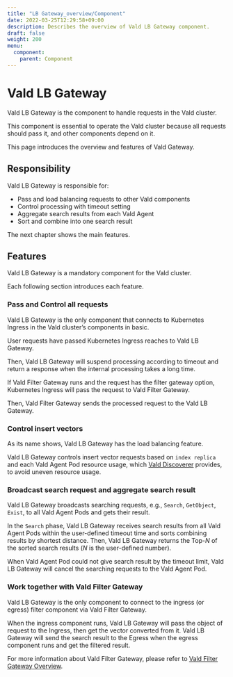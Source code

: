 ```yaml
---
title: "LB Gateway_overview/Component"
date: 2022-03-25T12:29:58+09:00
description: Describes the overview of Vald LB Gateway component.
draft: false
weight: 200
menu:
  component:
    parent: Component
---
```


# Vald LB Gateway

Vald LB Gateway is the component to handle requests in the Vald cluster.

This component is essential to operate the Vald cluster because all requests should pass it, and other components depend on it.

This page introduces the overview and features of Vald Gateway.

## Responsibility

Vald LB Gateway is responsible for:

- Pass and load balancing requests to other Vald components
- Control processing with timeout setting
- Aggregate search results from each Vald Agent
- Sort and combine into one search result

The next chapter shows the main features.

## Features

Vald LB Gateway is a mandatory component for the Vald cluster.

Each following section introduces each feature.

### Pass and Control all requests

Vald LB Gateway is the only component that connects to Kubernetes Ingress in the Vald cluster’s components in basic.

User requests have passed Kubernetes Ingress reaches to Vald LB Gateway.

Then, Vald LB Gateway will suspend processing according to timeout and return a response when the internal processing takes a long time.

<div class="note">

If Vald Filter Gateway runs and the request has the filter gateway option, Kubernetes Ingress will pass the request to Vald Filter Gateway.

Then, Vald Filter Gateway sends the processed request to the Vald LB Gateway.

</div>

### Control insert vectors

As its name shows, Vald LB Gateway has the load balancing feature.

Vald LB Gateway controls insert vector requests based on `index replica` and each Vald Agent Pod resource usage, which [Vald Discoverer](/docs/component/discoverer) provides, to avoid uneven resource usage.

### Broadcast search request and aggregate search result

Vald LB Gateway broadcasts searching requests, e.g., `Search`, `GetObject`, `Exist`, to all Vald Agent Pods and gets their result.

In the `Search` phase, Vald LB Gateway receives search results from all Vald Agent Pods within the user-defined timeout time and sorts combining results by shortest distance.
Then, Vald LB Gateway returns the Top-_N_ of the sorted search results (_N_ is the user-defined number).

<div class="note">

When Vald Agent Pod could not give search result by the timeout limit, Vald LB Gateway will cancel the searching requests to the Vald Agent Pod.

</div>

### Work together with Vald Filter Gateway

Vald LB Gateway is the only component to connect to the ingress (or egress) filter component via Vald Filter Gateway.

When the ingress component runs, Vald LB Gateway will pass the object of request to the Ingress, then get the vector converted from it.
Vald LB Gateway will send the search result to the Egress when the egress component runs and get the filtered result.

<div class="note">

For more information about Vald Filter Gateway, please refer to [Vald Filter Gateway Overview](/docs/component/filter-gateway).

</div>

<!-- TODO: add the link of configuration page -->
